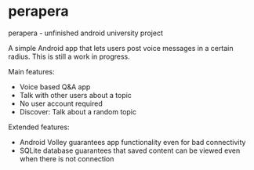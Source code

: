 # perapera
perapera - unfinished android university project

A simple Android app that lets users post voice messages in a certain radius. This is still a work in progress.

Main features:
* Voice based Q&A app
* Talk with other users about a topic
* No user account required
* Discover: Talk about a random topic

Extended features:
* Android Volley guarantees app functionality even for bad connectivity
* SQLite database guarantees that saved content can be viewed even when there is not connection
